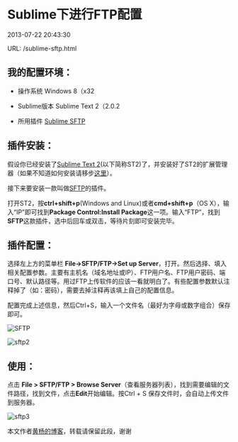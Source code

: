 # Sublime下进行FTP配置
2013-07-22 20:43:30

URL: /sublime-sftp.html

## 我的配置环境：

*   操作系统 Windows 8（x32

*   Sublime版本 Sublime Text 2（2.0.2

*   所用插件 [Sublime SFTP](http://wbond.net/sublime_packages/sftp "SFTP")

## 插件安装：

假设你已经安装了[Sublime Text 2](http://www.sublimetext.com/2 "Sublime Text 2")(以下简称ST2)了，并安装好了ST2的扩展管理器（如果不知道如何安装请移步[这里](http://www.iplaysoft.com/sublimetext.html)）。

接下来要安装一款叫做[SFTP](http://wbond.net/sublime_packages/sftp "SFTP")的插件。

打开ST2，按**ctrl+shift+p**(Windows and Linux)或者**cmd+shift+p**（OS X），输入“IP”即可找到**Package Control:Install Package**这一项。输入“FTP”，找到**SFTP**这款插件，选中后回车或双击，等待片刻即可安装完毕。

## 插件配置：

选择左上方的菜单栏 **File-&gt;SFTP/FTP-&gt;Set up Server**，打开。然后选择、填入相关配置参数。主要有主机名（域名地址或IP）、FTP用户名、FTP用户密码、端口号、默认路径等。用过FTP上传软件的应该一看就明白了。有些配置参数默认注释掉了（如：密码），需要去掉注释再该填上自己的配置信息。

配置完成上述信息，然后Ctrl+S，输入一个文件名（最好为字母或数字组合）保存即可。

![SFTP](http://blogimages.u.qiniudn.com/sftp1.png)

![sftp2](http://huangyang.me/wp-content/uploads/2013/07/sftp2.png)

## 使用：

点击 **File &gt; SFTP/FTP &gt; Browse Server**（查看服务器列表），找到需要编辑的文件路径，找到文件，点击**Edit**开始编辑。按Ctrl + S 保存文件时，会自动上传文件到服务器。

![sftp3](http://blogimages.u.qiniudn.com/sftp3.png)

本文作者[黄杨的博客](http://huangyang.me/sublime-sftp.html "黄杨的博客")，转载请保留此段，谢谢
